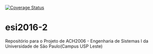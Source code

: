 [![Coverage Status](https://coveralls.io/repos/github/rafamelo12/esi2016-2/badge.svg?branch=master)](https://coveralls.io/github/rafamelo12/esi2016-2?branch=master)

# esi2016-2
Repositório para o Projeto de ACH2006 - Engenharia de Sistemas I da Universidade de São Paulo(Campus USP Leste)
